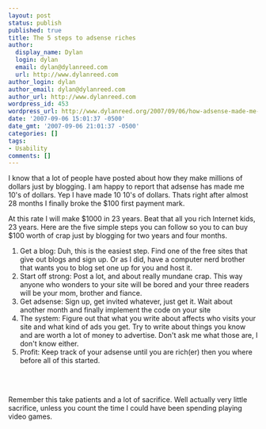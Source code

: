 ```yaml
---
layout: post
status: publish
published: true
title: The 5 steps to adsense riches
author:
  display_name: Dylan
  login: dylan
  email: dylan@dylanreed.com
  url: http://www.dylanreed.com
author_login: dylan
author_email: dylan@dylanreed.com
author_url: http://www.dylanreed.com
wordpress_id: 453
wordpress_url: http://www.dylanreed.org/2007/09/06/how-adsense-made-me-rich/
date: '2007-09-06 15:01:37 -0500'
date_gmt: '2007-09-06 21:01:37 -0500'
categories: []
tags:
- Usability
comments: []
---
```

<p>I know that a lot of people have posted about how they make millions of dollars just by blogging. I am happy to report that adsense has made me 10's of dollars. Yep I have made 10 10's of dollars. Thats right after almost 28 months I finally broke the $100 first payment mark.</p>
<p>At this rate I will make $1000 in 23 years. Beat that all you rich Internet kids, 23 years. Here are the five simple steps you can follow so you to can buy $100 worth of crap just by blogging for two years and four months.</p>
<ol>
<li>Get a blog: Duh, this is the easiest step. Find one of the free sites that give out blogs and sign up. Or as I did, have a computer nerd brother that wants you to blog set one up for you and host it.</li>
<li>Start off strong: Post a lot, and about really mundane crap. This way anyone who wonders to your site will be bored and your three readers will be your mom, brother and fiance.</li>
<li>Get adsense: Sign up, get invited whatever, just get it. Wait about another month and finally implement the code on your site</li>
<li>The system: Figure out that what you write about affects who visits your site and what kind of ads you get. Try to write about things you know and are worth a lot of money to advertise. Don't ask me what those are, I don't know either.</li>
<li>Profit: Keep track of your adsense until you are rich(er) then you where before all of this started.</li><br />
</ol><br />
<!--adsense--></p>
<p>Remember this take patients and a lot of sacrifice. Well actually very little sacrifice, unless you count the time I could have been spending playing video games.</p>
